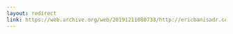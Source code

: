 ```yaml
---
layout: redirect
link: https://web.archive.org/web/20191211080733/http://ericbanisadr.com/wise/opi-the-mystery-acronym.html
---
```

